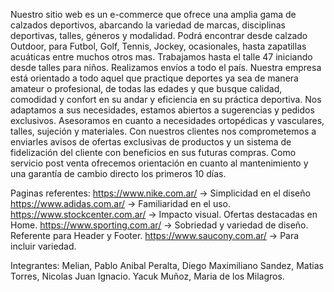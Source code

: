 Nuestro sitio web es un e-commerce que ofrece una amplia gama de calzados deportivos, abarcando la variedad de marcas, disciplinas deportivas, talles, géneros y modalidad. Podrá encontrar desde calzado Outdoor, para Futbol, Golf, Tennis, Jockey, ocasionales, hasta zapatillas acuáticas entre muchos otros mas. Trabajamos hasta el talle 47 iniciando desde talles para niños. 
Realizamos envíos a todo el país.
Nuestra empresa está orientado a todo aquel que practique deportes ya sea de manera amateur o profesional, de todas las edades y que busque calidad, comodidad y confort en su andar y eficiencia en su práctica deportiva.
Nos adaptamos a sus necesidades, estamos abiertos a sugerencias y pedidos exclusivos. Asesoramos en cuanto a necesidades ortopédicas y vasculares, talles, sujeción y materiales. Con nuestros clientes nos comprometemos a enviarles avisos de ofertas exclusivas de productos y un sistema de fidelización del cliente con beneficios en sus futuras compras. Como servicio post venta ofrecemos orientación en cuanto al mantenimiento y una garantía de cambio directo los primeros 10 días.

Paginas referentes:
https://www.nike.com.ar/ → Simplicidad en el diseño
https://www.adidas.com.ar/ → Familiaridad en el uso.
https://www.stockcenter.com.ar/ → Impacto visual. Ofertas destacadas en Home.
https://www.sporting.com.ar/ → Sobriedad y variedad de diseño. Referente para Header y Footer.
https://www.saucony.com.ar/ → Para incluir variedad.

Integrantes:
Melian, Pablo Anibal
Peralta, Diego Maximiliano
Sandez, Matias
Torres, Nicolas Juan Ignacio. 
Yacuk Muñoz, Maria de los Milagros.
